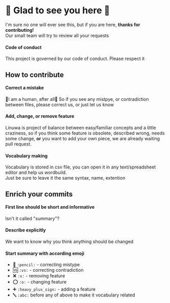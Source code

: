 # :new_moon_with_face: Glad to see you here :full_moon_with_face:
I'm sure no one will ever see this, but if you are here, **thanks for contributing!**  
Our small team will try to review all your requests  
#### Code of conduct
This project is governed by our code of conduct. Please respect it
## How to contribute
#### Correct a mistake
:musical_note:I am a human, after all:musical_note: So if you see any mistpye, or contradiction between files, please correct us, or just let us know 
#### Add, change, or remove feature
Linuwa is project of balance between easy/familiar concepts and a little craziness, so if you think some feature is obsolete, described wrong, needs some change, **or** you want to add your own piece, we are already waiting pull request.
#### Vocabulary making
Vocabulary is stored in csv file, you can open it in any text/spreadsheet editor and help us wordbuild.  
Just be sure to leave it the same syntax, name, extention
## Enrich your commits
#### First line should be short and informative
Isn't it called "summary"?
#### Describe explicitly
We want to know why you think anything should be changed
#### Start summary with according emoji
* :pencil: `:pencil:` - correcting mistype
* :vs: `:vs:` - correcting contradiction
* :x: `:x:` - removing feature
* :o: `:o:` - changing feature
* :heavy_plus_sign: `:heavy_plus_sign:` - adding a feature  
* :abc: `:abc:` before any of above to make it vocabulary related
 
 